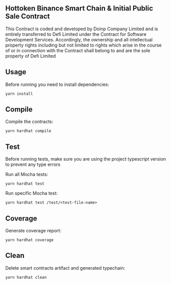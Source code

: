 ## **Hottoken Binance Smart Chain & Initial Public Sale Contract**

This Contract is coded and developed by Doinp Company Limited and is entirely transferred to Defi Limited under the Contract for Software Development Services. Accordingly, the ownership and all intellectual property rights including but not limited to rights which arise in the course of or in connection with the Contract shall belong to and are the sole property of Defi Limited

## [](https://github.com/Doinp/HTK#usage)Usage

Before running you need to install dependencies:

`yarn install`

## [](https://github.com/Doinp/HTK#compile)Compile

Compile the contracts:

`yarn hardhat compile`

## [](https://github.com/Doinp/HTK#test)Test

Before running tests, make sure you are using the project typescript version to prevent any type errors

Run all Mocha tests:

`yarn hardhat test`

Run specific Mocha test:

`yarn hardhat test /test/<test-file-name>`

## [](https://github.com/Doinp/HTK#coverage)Coverage

Generate coverage report:

`yarn hardhat coverage`

## [](https://github.com/Doinp/HTK#clean)Clean

Delete smart contracts artifact and generated typechain:

`yarn hardhat clean`
